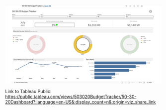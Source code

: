 ![50_30_20_Dashboard](budget_tracker_dash.jpeg)


Link to Tableau Public: https://public.tableau.com/views/503020BudgetTracker/50-30-20Dashboard?:language=en-US&:display_count=n&:origin=viz_share_link
